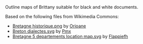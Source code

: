 Outline maps of Brittany suitable for black and white documents.

Based on the following files from Wikimedia Commons:

* [Bretagne historique.png](https://commons.wikimedia.org/wiki/File:Bretagne_historique.png) by [Orioane](https://commons.wikimedia.org/wiki/User:Orioane)
* [Breton dialectes.svg](https://commons.wikimedia.org/wiki/File:Breton_dialectes.svg) by [Pmx](https://commons.wikimedia.org/wiki/User:Pmx)
* [Bretagne 5 departements location map.svg](https://commons.wikimedia.org/wiki/File:Bretagne_5_departements_location_map.svg) by [Flappiefh](https://commons.wikimedia.org/wiki/User:Flappiefh)